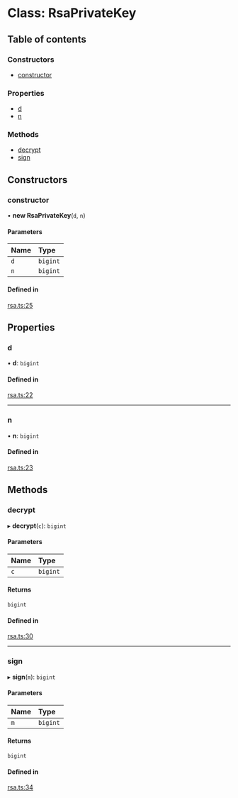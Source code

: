 # Class: RsaPrivateKey

## Table of contents

### Constructors

- [constructor](RsaPrivateKey.md#constructor)

### Properties

- [d](RsaPrivateKey.md#d)
- [n](RsaPrivateKey.md#n)

### Methods

- [decrypt](RsaPrivateKey.md#decrypt)
- [sign](RsaPrivateKey.md#sign)

## Constructors

### constructor

• **new RsaPrivateKey**(`d`, `n`)

#### Parameters

| Name | Type |
| :------ | :------ |
| `d` | `bigint` |
| `n` | `bigint` |

#### Defined in

[rsa.ts:25](https://github.com/miguelangelro/RSA_module/blob/d296724/src/ts/rsa.ts#L25)

## Properties

### d

• **d**: `bigint`

#### Defined in

[rsa.ts:22](https://github.com/miguelangelro/RSA_module/blob/d296724/src/ts/rsa.ts#L22)

___

### n

• **n**: `bigint`

#### Defined in

[rsa.ts:23](https://github.com/miguelangelro/RSA_module/blob/d296724/src/ts/rsa.ts#L23)

## Methods

### decrypt

▸ **decrypt**(`c`): `bigint`

#### Parameters

| Name | Type |
| :------ | :------ |
| `c` | `bigint` |

#### Returns

`bigint`

#### Defined in

[rsa.ts:30](https://github.com/miguelangelro/RSA_module/blob/d296724/src/ts/rsa.ts#L30)

___

### sign

▸ **sign**(`m`): `bigint`

#### Parameters

| Name | Type |
| :------ | :------ |
| `m` | `bigint` |

#### Returns

`bigint`

#### Defined in

[rsa.ts:34](https://github.com/miguelangelro/RSA_module/blob/d296724/src/ts/rsa.ts#L34)

